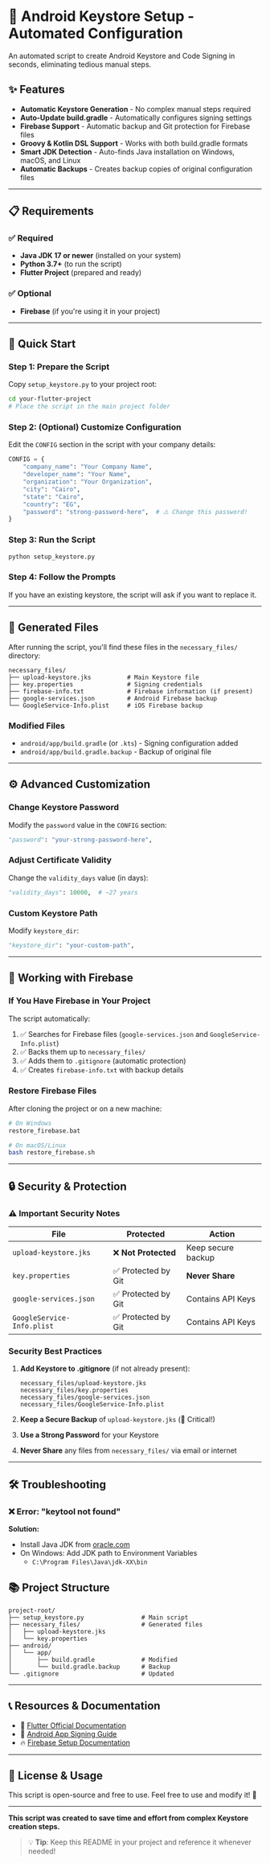 # 🔐 Android Keystore Setup - Automated Configuration

An automated script to create Android Keystore and Code Signing in seconds, eliminating tedious manual steps.

## ✨ Features

- **Automatic Keystore Generation** - No complex manual steps required
- **Auto-Update build.gradle** - Automatically configures signing settings
- **Firebase Support** - Automatic backup and Git protection for Firebase files
- **Groovy & Kotlin DSL Support** - Works with both build.gradle formats
- **Smart JDK Detection** - Auto-finds Java installation on Windows, macOS, and Linux
- **Automatic Backups** - Creates backup copies of original configuration files

---

## 📋 Requirements

### ✅ Required

- **Java JDK 17 or newer** (installed on your system)
- **Python 3.7+** (to run the script)
- **Flutter Project** (prepared and ready)

### ✅ Optional

- **Firebase** (if you're using it in your project)

---

## 🚀 Quick Start

### Step 1: Prepare the Script

Copy `setup_keystore.py` to your project root:

```bash
cd your-flutter-project
# Place the script in the main project folder
```

### Step 2: (Optional) Customize Configuration

Edit the `CONFIG` section in the script with your company details:

```python
CONFIG = {
    "company_name": "Your Company Name",
    "developer_name": "Your Name",
    "organization": "Your Organization",
    "city": "Cairo",
    "state": "Cairo",
    "country": "EG",
    "password": "strong-password-here",  # ⚠️ Change this password!
}
```

### Step 3: Run the Script

```bash
python setup_keystore.py
```

### Step 4: Follow the Prompts

If you have an existing keystore, the script will ask if you want to replace it.

---

## 📁 Generated Files

After running the script, you'll find these files in the `necessary_files/` directory:

```
necessary_files/
├── upload-keystore.jks          # Main Keystore file
├── key.properties               # Signing credentials
├── firebase-info.txt            # Firebase information (if present)
├── google-services.json         # Android Firebase backup
└── GoogleService-Info.plist     # iOS Firebase backup
```

### Modified Files

- `android/app/build.gradle` (or `.kts`) - Signing configuration added
- `android/app/build.gradle.backup` - Backup of original file

---  



## ⚙️ Advanced Customization

### Change Keystore Password

Modify the `password` value in the `CONFIG` section:

```python
"password": "your-strong-password-here",
```

### Adjust Certificate Validity

Change the `validity_days` value (in days):

```python
"validity_days": 10000,  # ~27 years
```

### Custom Keystore Path

Modify `keystore_dir`:

```python
"keystore_dir": "your-custom-path",
```

---

## 🔄 Working with Firebase

### If You Have Firebase in Your Project

The script automatically:

1. ✅ Searches for Firebase files (`google-services.json` and `GoogleService-Info.plist`)
2. ✅ Backs them up to `necessary_files/`
3. ✅ Adds them to `.gitignore` (automatic protection)
4. ✅ Creates `firebase-info.txt` with backup details

### Restore Firebase Files

After cloning the project or on a new machine:

```bash
# On Windows
restore_firebase.bat

# On macOS/Linux
bash restore_firebase.sh
```

---

## 🔒 Security & Protection

### ⚠️ Important Security Notes

| File | Protected | Action |
|------|-----------|--------|
| `upload-keystore.jks` | ❌ **Not Protected** | Keep secure backup |
| `key.properties` | ✅ Protected by Git | **Never Share** |
| `google-services.json` | ✅ Protected by Git | Contains API Keys |
| `GoogleService-Info.plist` | ✅ Protected by Git | Contains API Keys |

### Security Best Practices

1. **Add Keystore to .gitignore** (if not already present):
   ```gitignore
   necessary_files/upload-keystore.jks
   necessary_files/key.properties
   necessary_files/google-services.json
   necessary_files/GoogleService-Info.plist
   ```

2. **Keep a Secure Backup** of `upload-keystore.jks` (🔴 Critical!)

3. **Use a Strong Password** for your Keystore

4. **Never Share** any files from `necessary_files/` via email or internet

---

## 🛠️ Troubleshooting

### ❌ Error: "keytool not found"

**Solution:**
- Install Java JDK from [oracle.com](https://www.oracle.com/java/technologies/downloads/)
- On Windows: Add JDK path to Environment Variables
  - `C:\Program Files\Java\jdk-XX\bin`


## 📚 Project Structure

```
project-root/
├── setup_keystore.py                # Main script
├── necessary_files/                 # Generated files
│   ├── upload-keystore.jks
│   └── key.properties
├── android/
│   └── app/
│       ├── build.gradle             # Modified
│       └── build.gradle.backup      # Backup
└── .gitignore                       # Updated
```

---

## 📞 Resources & Documentation

- 📖 [Flutter Official Documentation](https://docs.flutter.dev/deployment/android)
- 🔑 [Android App Signing Guide](https://developer.android.com/studio/publish/app-signing)
- 🔥 [Firebase Setup Documentation](https://firebase.google.com/docs/android/setup)

---

## 📝 License & Usage

This script is open-source and free to use. Feel free to use and modify it! 🚀

---

**This script was created to save time and effort from complex Keystore creation steps.**

> 💡 **Tip**: Keep this README in your project and reference it whenever needed!

